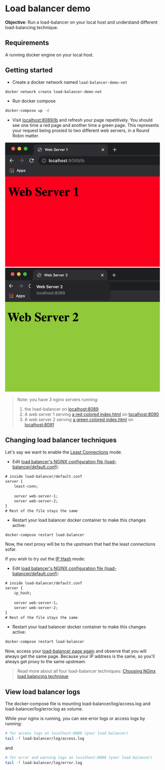 # Load balancer demo

**Objective**: Run a load-balancer on your local host and understand different load-balancing technique.

## Requirements

A running docker engine on your local host.

## Getting started

- Create a docker network named `load-balancer-demo-net`
```sh
docker network create load-balancer-demo-net
```
- Run docker compose
```sh
docker-compose up -d
```
- Visit [localhost:8089/lb](http://localhost:8089/lb) and refresh your page repetitively. You should see one time a red page and another time a green page. This represents your request being proxied to two different web servers, in a Round Robin matter.

![red](docs/red-page.png)
![green](docs/green-page.png)


> Note: you have 3 nginx servers running:
>  1. the load-balancer on [localhost:8089](http://localhost:8089)
>  1. A web server 1 serving [a red colored index.html](web-server-1/index.html) on [localhost:8090](http://localhost:8090)
>  1. A web server 2 serving [a green colored index.html](web-server-2/index.html) on [localhost:8091](http://localhost:8091)

## Changing load balancer techniques

Let's say we want to enable the [Least Connections](https://www.nginx.com/blog/choosing-nginx-plus-load-balancing-techniques/#least-connections) mode.

- Edit [load balancer's NGINX configuration file (load-balancer/default.conf)](load-balancer/default.conf):
```jinja2
# inside load-balancer/default.conf
server {
    least-conn;

    server web-server-1;
    server web-server-2;
}
# Rest of the file stays the same
```
- Restart your load balancer docker container to make this changes active:
```sh
docker-compose restart load-balancer
```

Now, the next proxy will be to the upstream that had the least connections sofar.

If you wish to try out the [IP Hash](https://www.nginx.com/blog/choosing-nginx-plus-load-balancing-techniques/#ip-hash) mode:

- Edit [load balancer's NGINX configuration file (load-balancer/default.conf)](load-balancer/default.conf):
```jinja2
# inside load-balancer/default.conf
server {
    ip_hash;

    server web-server-1;
    server web-server-2;
}
# Rest of the file stays the same
```
- Restart your load balancer docker container to make this changes active:
```sh
docker-compose restart load-balancer
```

Now, access your [load-balancer page again](http://localhost:8089/lb) and observe that you will always get the same page. Because your IP address is the same, so you'll always get proxy to the same upstream.

> Read more about all four load-balancer techniques: [Choosing NGinx load balancing technique](https://www.nginx.com/blog/choosing-nginx-plus-load-balancing-techniques)

## View load balancer logs

The docker-compose file is mounting load-balancer/log/access.log and load-balancer/log/error.log as volume.

While your nginx is running, you can see error logs or access logs by running:
```sh
# for access logs on localhost:8089 (your load balancer)
tail -f load-balancer/log/access.log
```
and 
```sh
# for error and warning logs on localhost:8089 (your load balancer)
tail -f load-balancer/log/error.log
```
